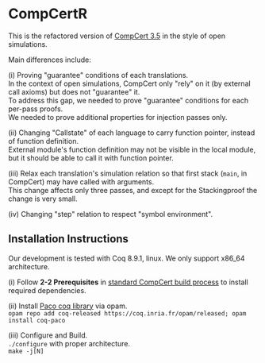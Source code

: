 # CompCertR
This is the refactored version of [CompCert 3.5](https://github.com/AbsInt/CompCert/tree/v3.5) in the style of open simulations.

Main differences include:  

(i) Proving "guarantee" conditions of each translations.  
In the context of open simulations, CompCert only "rely" on it (by external call axioms) but does not "guarantee" it.  
To address this gap, we needed to prove "guarantee" conditions for each per-pass proofs.  
We needed to prove additional properties for injection passes only.  

(ii) Changing "Callstate" of each language to carry function pointer, instead of function definition.  
External module's function definition may not be visible in the local module, but it should be able to call it with function pointer.  

(iii) Relax each translation's simulation relation so that first stack (`main`, in CompCert) may have called with arguments.  
This change affects only three passes, and except for the Stackingproof the change is very small.  

(iv) Changing "step" relation to respect "symbol environment".  

## Installation Instructions
Our development is tested with Coq 8.9.1, linux. We only support x86_64 architecture.

(i) Follow **2-2 Prerequisites** in [standard CompCert build process](http://compcert.inria.fr/man/manual002.html) to install required dependencies.  

(ii) Install [Paco coq library](https://github.com/snu-sf/paco) via opam.  
   `opam repo add coq-released https://coq.inria.fr/opam/released; opam install coq-paco`  
   
(iii) Configure and Build.  
  `./configure` with proper architecture.  
  `make -j[N]` 
